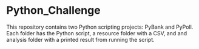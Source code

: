 # Python_Challenge

This repository contains two Python scripting projects: PyBank and PyPoll. 
Each folder has the Python script, a resource folder with a CSV, and and analysis folder with a printed result from running the script. 
